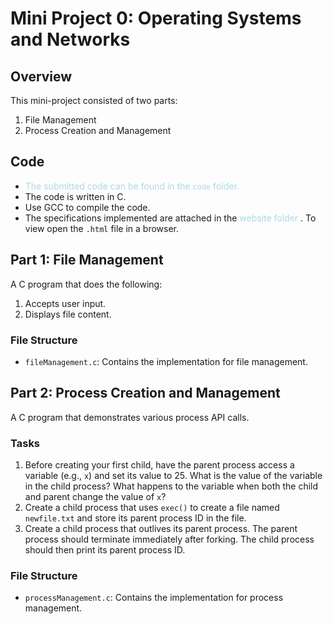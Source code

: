 # Mini Project 0: Operating Systems and Networks

## Overview

This mini-project consisted of two parts:

1. File Management
2. Process Creation and Management

## Code

- <span style="color:lightblue"> The submitted code can be found in the `code` folder. </span>
- The code is written in C.
- Use GCC to compile the code.
- The specifications implemented are attached in the <span style="color:lightblue"> website folder </span>. To view open the `.html` file in a browser.

## Part 1: File Management

A C program that does the following:

1. Accepts user input.
2. Displays file content.

### File Structure

- `fileManagement.c`: Contains the implementation for file management.

## Part 2: Process Creation and Management

A C program that demonstrates various process API calls.

### Tasks

1. Before creating your first child, have the parent process access a variable (e.g., `x`) and set its value to 25. What is the value of the variable in the child process? What happens to the variable when both the child and parent change the value of `x`?
2. Create a child process that uses `exec()` to create a file named `newfile.txt` and store its parent process ID in the file.
3. Create a child process that outlives its parent process. The parent process should terminate immediately after forking. The child process should then print its parent process ID.

### File Structure

- `processManagement.c`: Contains the implementation for process management.
